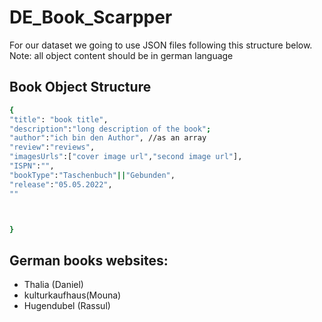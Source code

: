 # DE_Book_Scarpper
For our dataset we going to use JSON files following this structure below.
Note: all object content should be in german language
## Book Object Structure
```bash
{
"title": "book title",
"description":"long description of the book";
"author":"ich bin den Author", //as an array
"review":"reviews",
"imagesUrls":["cover image url","second image url"],
"ISPN":"",
"bookType":"Taschenbuch"||"Gebunden",
"release":"05.05.2022",
""



}
```


## German books websites:
* Thalia (Daniel)
* kulturkaufhaus(Mouna)
* Hugendubel (Rassul)


